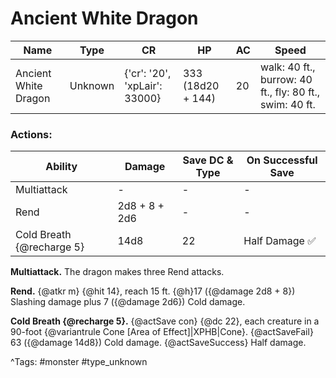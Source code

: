 # Ancient White Dragon

| Name | Type | CR | HP | AC | Speed |
|------|------|----|----|----|-------|
| Ancient White Dragon | Unknown | {'cr': '20', 'xpLair': 33000} | 333 (18d20 + 144) | 20 | walk: 40 ft., burrow: 40 ft., fly: 80 ft., swim: 40 ft. |

### Actions:

| Ability | Damage | Save DC & Type | On Successful Save |
|---------|--------|----------------|--------------------|
| Multiattack | - | - | - |
| Rend | 2d8 + 8 + 2d6 | - | - |
| Cold Breath {@recharge 5} | 14d8 | 22 | Half Damage ✅ |


**Multiattack.** The dragon makes three Rend attacks.

**Rend.** {@atkr m} {@hit 14}, reach 15 ft. {@h}17 ({@damage 2d8 + 8}) Slashing damage plus 7 ({@damage 2d6}) Cold damage.

**Cold Breath {@recharge 5}.** {@actSave con} {@dc 22}, each creature in a 90-foot {@variantrule Cone [Area of Effect]|XPHB|Cone}. {@actSaveFail} 63 ({@damage 14d8}) Cold damage. {@actSaveSuccess} Half damage.

^Tags: #monster #type_unknown